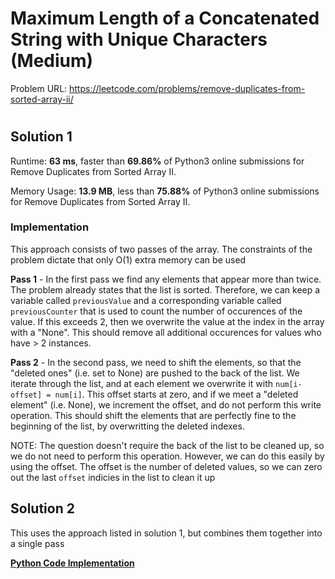 # Maximum Length of a Concatenated String with Unique Characters (Medium)

Problem URL: https://leetcode.com/problems/remove-duplicates-from-sorted-array-ii/

# 

## Solution 1

Runtime: **63 ms**, faster than **69.86%** of Python3 online submissions for Remove Duplicates from Sorted Array II.

Memory Usage: **13.9 MB**, less than **75.88%** of Python3 online submissions for Remove Duplicates from Sorted Array II.

### Implementation

This approach consists of two passes of the array. The constraints of the problem dictate that only O(1) extra memory can be used

**Pass 1** - In the first pass we find any elements that appear more than twice. The problem already states that the list is sorted.
Therefore, we can keep a variable called `previousValue` and a corresponding variable called `previousCounter` that is used to count
the number of occurences of the value. If this exceeds 2, then we overwrite the value at the index in the array with a "None". This
should remove all additional occurences for values who have > 2 instances.

**Pass 2** - In the second pass, we need to shift the elements, so that the "deleted ones" (i.e. set to None) are pushed to the back
of the list. We iterate through the list, and at each element we overwrite it with `num[i-offset] = num[i]`. This offset starts at zero,
and if we meet a "deleted element" (i.e. None), we increment the offset, and do not perform this write operation. This should shift the
elements that are perfectly fine to the beginning of the list, by overwritting the deleted indexes.

NOTE: The question doesn't require the back of the list to be cleaned up, so we do not need to perform this operation. However, we can
do this easily by using the offset. The offset is the number of deleted values, so we can zero out the last `offset` indicies in the list
to clean it up

## Solution 2 

This uses the approach listed in solution 1, but combines them together into a single pass

**[Python Code Implementation](remove_duplicates_from_sorted_array_2.py)**